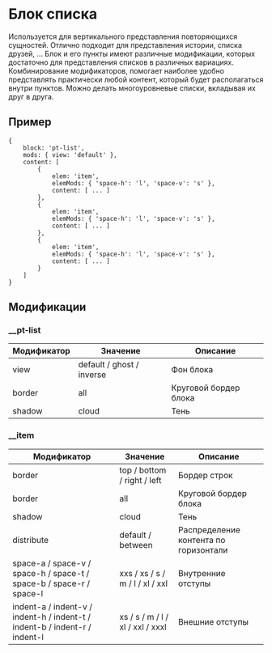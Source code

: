 # Блок списка
Используется для вертикального представления повторяющихся сущностей. Отлично подходит для представления истории, списка друзей, ... Блок и его пункты имеют различные модификации, которых достаточно для представления списков в различных вариациях. Комбинирование модификаторов, помогает наиболее удобно представлять практически любой контент, который будет располагаться внутри пунктов. Можно делать многоуровневые списки, вкладывая их друг в друга.

## Пример
```
{
	block: 'pt-list',
	mods: { view: 'default' },
	content: [
		{
			elem: 'item',
			elemMods: { 'space-h': 'l', 'space-v': 's' },
			content: [ ... ]
		},
		{
			elem: 'item',
			elemMods: { 'space-h': 'l', 'space-v': 's' },
			content: [ ... ]
		},
		{
			elem: 'item',
			elemMods: { 'space-h': 'l', 'space-v': 's' },
			content: [ ... ]
		}
	]
}
```


## Модификации

### __pt-list

| Модификатор | Значение                     | Описание                |  
| ----------- | ---------------------------- | ----------------------- |
| view        | default / ghost / inverse    | Фон блока               |
| border      | all                          | Круговой бордер блока   |
| shadow      | cloud                        | Тень                    |


### __item

| Модификатор | Значение                        | Описание                |  
| ----------- | ------------------------------- | ----------------------- |
| border      | top / bottom / right / left     | Бордер строк            |
| border      | all                             | Круговой бордер блока   |
| shadow      | cloud                           | Тень                    |
| distribute      | default / between           | Распределение контента по горизонтали |
| space-a / space-v / space-h / space-t / space-b / space-r / space-l | xxs / xs / s / m / l / xl / xxl    | Внутренние отступы |
| indent-a / indent-v / indent-h / indent-t / indent-b / indent-r / indent-l | xs / s / m / l / xl / xxl / xxxl | Внешние отступы |






